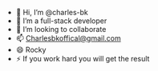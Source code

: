 - 👋 Hi, I’m @charles-bk
- 👀 I’m a full-stack developer
- 💞️ I’m looking to collaborate 
- 📫 Charlesbkoffical@gmail.com
- 😄 Rocky
- ⚡ If you work hard you will get the result

